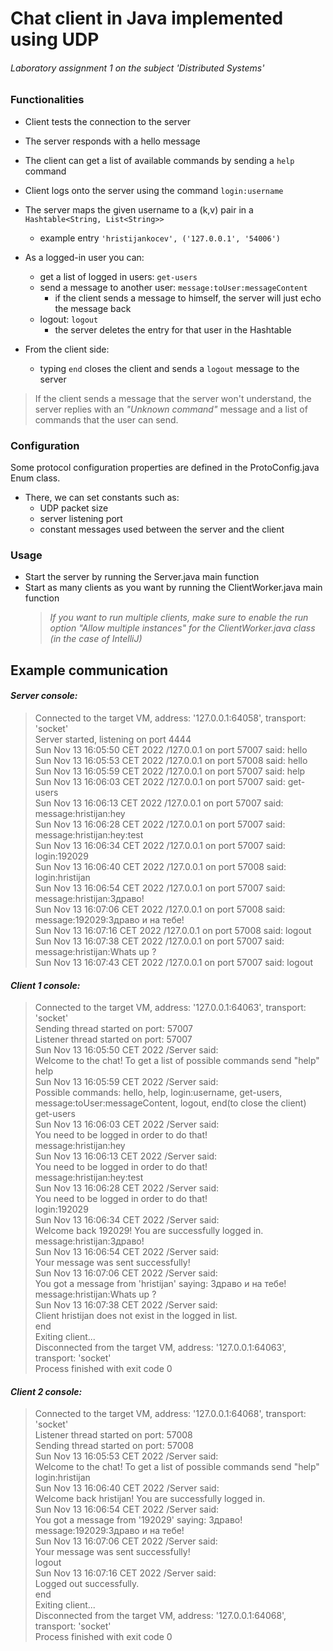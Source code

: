 # Chat client in Java implemented using UDP

###### *Laboratory assignment 1 on the subject 'Distributed Systems'*

### Functionalities

- Client tests the connection to the server
- The server responds with a hello message
- The client can get a list of available commands by sending a `help` command
- Client logs onto the server using the command `login:username`
- The server maps the given username to a (k,v) pair in a `Hashtable<String, List<String>>`
    - example entry `'hristijankocev', ('127.0.0.1', '54006')`


- As a logged-in user you can:
    - get a list of logged in users: `get-users`
    - send a message to another user: `message:toUser:messageContent`
        - if the client sends a message to himself, the server will just echo the message back
    - logout: `logout`
        - the server deletes the entry for that user in the Hashtable

- From the client side:
    - typing `end` closes the client and sends a `logout` message to the server

> If the client sends a message that the server won't understand, the server replies with an *"Unknown command"* message and a list of commands that the user can send.

### Configuration

Some protocol configuration properties are defined in the ProtoConfig.java Enum class.

- There, we can set constants such as:
    - UDP packet size
    - server listening port
    - constant messages used between the server and the client

### Usage

- Start the server by running the Server.java main function
- Start as many clients as you want by running the ClientWorker.java main function
  > *If you want to run multiple clients, make sure to enable the run option "Allow multiple instances" for the ClientWorker.java class (in the case of IntelliJ)*

## Example communication

#### *Server console:*

> Connected to the target VM, address: '127.0.0.1:64058', transport: 'socket'  
> Server started, listening on port 4444  
> Sun Nov 13 16:05:50 CET 2022 /127.0.0.1 on port 57007 said: hello  
> Sun Nov 13 16:05:53 CET 2022 /127.0.0.1 on port 57008 said: hello  
> Sun Nov 13 16:05:59 CET 2022 /127.0.0.1 on port 57007 said: help  
> Sun Nov 13 16:06:03 CET 2022 /127.0.0.1 on port 57007 said: get-users  
> Sun Nov 13 16:06:13 CET 2022 /127.0.0.1 on port 57007 said: message:hristijan:hey  
> Sun Nov 13 16:06:28 CET 2022 /127.0.0.1 on port 57007 said: message:hristijan:hey:test  
> Sun Nov 13 16:06:34 CET 2022 /127.0.0.1 on port 57007 said: login:192029  
> Sun Nov 13 16:06:40 CET 2022 /127.0.0.1 on port 57008 said: login:hristijan  
> Sun Nov 13 16:06:54 CET 2022 /127.0.0.1 on port 57007 said: message:hristijan:Здраво!  
> Sun Nov 13 16:07:06 CET 2022 /127.0.0.1 on port 57008 said: message:192029:Здраво и на тебе!  
> Sun Nov 13 16:07:16 CET 2022 /127.0.0.1 on port 57008 said: logout  
> Sun Nov 13 16:07:38 CET 2022 /127.0.0.1 on port 57007 said: message:hristijan:Whats up ?  
> Sun Nov 13 16:07:43 CET 2022 /127.0.0.1 on port 57007 said: logout

#### *Client 1 console:*

> Connected to the target VM, address: '127.0.0.1:64063', transport: 'socket'  
> Sending thread started on port: 57007  
> Listener thread started on port: 57007  
> Sun Nov 13 16:05:50 CET 2022 /Server said:  
> Welcome to the chat! To get a list of possible commands send "help"  
> help  
> Sun Nov 13 16:05:59 CET 2022 /Server said:  
> Possible commands: hello, help, login:username, get-users, message:toUser:messageContent, logout, end(to close the client)  
> get-users  
> Sun Nov 13 16:06:03 CET 2022 /Server said:  
> You need to be logged in order to do that!  
> message:hristijan:hey  
> Sun Nov 13 16:06:13 CET 2022 /Server said:    
> You need to be logged in order to do that!    
> message:hristijan:hey:test  
> Sun Nov 13 16:06:28 CET 2022 /Server said:    
> You need to be logged in order to do that!  
> login:192029  
> Sun Nov 13 16:06:34 CET 2022 /Server said:  
> Welcome back 192029! You are successfully logged in.  
> message:hristijan:Здраво!  
> Sun Nov 13 16:06:54 CET 2022 /Server said:  
> Your message was sent successfully!  
> Sun Nov 13 16:07:06 CET 2022 /Server said:  
> You got a message from 'hristijan' saying: Здраво и на тебе!  
> message:hristijan:Whats up ?  
> Sun Nov 13 16:07:38 CET 2022 /Server said:  
> Client hristijan does not exist in the logged in list.  
> end  
> Exiting client...  
> Disconnected from the target VM, address: '127.0.0.1:64063', transport: 'socket'    
> Process finished with exit code 0

#### *Client 2 console:*

> Connected to the target VM, address: '127.0.0.1:64068', transport: 'socket'  
> Listener thread started on port: 57008  
> Sending thread started on port: 57008  
> Sun Nov 13 16:05:53 CET 2022 /Server said:  
> Welcome to the chat! To get a list of possible commands send "help"  
> login:hristijan  
> Sun Nov 13 16:06:40 CET 2022 /Server said:  
> Welcome back hristijan! You are successfully logged in.  
> Sun Nov 13 16:06:54 CET 2022 /Server said:  
> You got a message from '192029' saying: Здраво!  
> message:192029:Здраво и на тебе!  
> Sun Nov 13 16:07:06 CET 2022 /Server said:  
> Your message was sent successfully!  
> logout  
> Sun Nov 13 16:07:16 CET 2022 /Server said:  
> Logged out successfully.  
> end  
> Exiting client...  
> Disconnected from the target VM, address: '127.0.0.1:64068', transport: 'socket'  
> Process finished with exit code 0    
